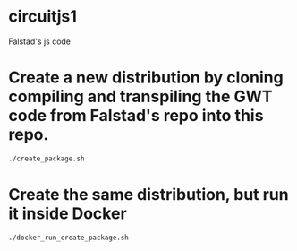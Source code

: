 # circuitjs1
Falstad's js code

# Create a new distribution by cloning compiling and transpiling the GWT code from Falstad's repo into this repo.
```sh
./create_package.sh
```

# Create the same distribution, but run it inside Docker
```sh
./docker_run_create_package.sh
```
